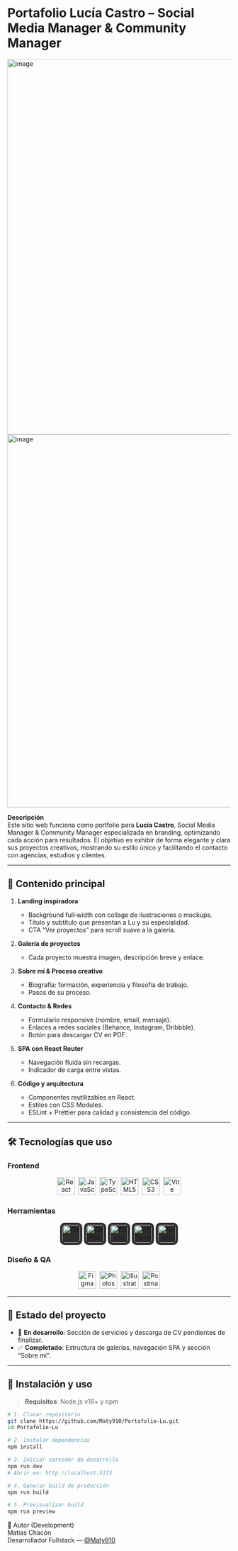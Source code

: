 # Portafolio Lucía Castro – Social Media Manager & Community Manager

<img width="1920" height="848" alt="image" src="https://github.com/user-attachments/assets/623354d0-be60-40e2-b18d-ec40c4f3d1a3" />
<img width="1919" height="842" alt="image" src="https://github.com/user-attachments/assets/7c9b4de1-1214-4f08-ba6f-6691f64039c3" />


**Descripción**  
Este sitio web funciona como portfolio para **Lucía Castro**, Social Media Manager & Community Manager especializada en branding, optimizando cada acción para resultados. El objetivo es exhibir de forma elegante y clara sus proyectos creativos, mostrando su estilo único y facilitando el contacto con agencias, estudios y clientes.

---

## 🎨 Contenido principal

1. **Landing inspiradora**  
   - Background full‑width con collage de ilustraciones o mockups.  
   - Título y subtítulo que presentan a Lu y su especialidad.  
   - CTA “Ver proyectos” para scroll suave a la galería.

2. **Galería de proyectos**  
   - Cada proyecto muestra imagen, descripción breve y enlace.

3. **Sobre mí & Proceso creativo**  
   - Biografía: formación, experiencia y filosofía de trabajo.  
   - Pasos de su proceso.  

5. **Contacto & Redes**  
   - Formulario responsive (nombre, email, mensaje).  
   - Enlaces a redes sociales (Behance, Instagram, Dribbble).  
   - Botón para descargar CV en PDF.

6. **SPA con React Router**  
   - Navegación fluida sin recargas.  
   - Indicador de carga entre vistas.

7. **Código y arquitectura**  
   - Componentes reutilizables en React.  
   - Estilos con CSS Modules.  
   - ESLint + Prettier para calidad y consistencia del código.

---

## 🛠️ Tecnologías que uso

### Frontend  
<p align="center">
  <img src="https://cdn.jsdelivr.net/gh/devicons/devicon/icons/react/react-original.svg" alt="React" height="40" />&nbsp;
  <img src="https://cdn.jsdelivr.net/gh/devicons/devicon/icons/javascript/javascript-original.svg" alt="JavaScript" height="40" />&nbsp;
  <img src="https://cdn.jsdelivr.net/gh/devicons/devicon/icons/typescript/typescript-original.svg" alt="TypeScript" height="40" />&nbsp;
  <img src="https://cdn.jsdelivr.net/gh/devicons/devicon/icons/html5/html5-original.svg" alt="HTML5" height="40" />&nbsp;
  <img src="https://cdn.jsdelivr.net/gh/devicons/devicon/icons/css3/css3-original.svg" alt="CSS3" height="40" />&nbsp;
  <img src="https://cdn.jsdelivr.net/gh/devicons/devicon/icons/vitejs/vitejs-original.svg" alt="Vite" height="40" />
</p>

### Herramientas
<p align="center">
  <img src="https://cdn.jsdelivr.net/gh/devicons/devicon/icons/git/git-original.svg" height="40" style="background-color:#2D2D2D; border-radius:10px; padding:5px;" alt="Git" />
  <img src="https://cdn.jsdelivr.net/gh/devicons/devicon/icons/github/github-original.svg" height="40" style="background-color:#2D2D2D; border-radius:10px; padding:5px;" alt="GitHub" />
  <img src="https://cdn.jsdelivr.net/gh/devicons/devicon/icons/eslint/eslint-original.svg" height="40" style="background-color:#2D2D2D; border-radius:10px; padding:5px;" alt="ESLint" />
  <img src="https://cdn.jsdelivr.net/gh/devicons/devicon/icons/vscode/vscode-original.svg" height="40" style="background-color:#2D2D2D; border-radius:10px; padding:5px;" alt="VS Code" />
  <img src="https://cdn.jsdelivr.net/gh/simple-icons/simple-icons/icons/netlify.svg" height="40" style="background-color:#2D2D2D; border-radius:10px; padding:5px;" alt="Netlify" />
</p>

### Diseño & QA  
<p align="center">
  <img src="https://cdn.jsdelivr.net/gh/devicons/devicon/icons/figma/figma-original.svg" alt="Figma" height="40" />&nbsp;
  <img src="https://cdn.jsdelivr.net/gh/devicons/devicon/icons/photoshop/photoshop-line.svg" alt="Photoshop" height="40" />&nbsp;
  <img src="https://cdn.jsdelivr.net/gh/devicons/devicon/icons/illustrator/illustrator-line.svg" alt="Illustrator" height="40" />&nbsp;
  <img src="https://cdn.jsdelivr.net/gh/devicons/devicon/icons/postman/postman-original.svg" alt="Postman" height="40" />
</p>

---

## 📌 Estado del proyecto

- 🔄 **En desarrollo**: Sección de servicios y descarga de CV pendientes de finalizar.  
- ✅ **Completado**: Estructura de galerías, navegación SPA y sección “Sobre mí”.

---

## 🚀 Instalación y uso

> **Requisitos**: Node.js v16+ y npm

```bash
# 1. Clonar repositorio
git clone https://github.com/Maty910/Portafolio-Lu.git
cd Portafolio-Lu

# 2. Instalar dependencias
npm install

# 3. Iniciar servidor de desarrollo
npm run dev
# Abrir en: http://localhost:5173

# 4. Generar build de producción
npm run build

# 5. Previsualizar build
npm run preview
```

👤 Autor (Development)
<br>
Matías Chacón
<br>
Desarrollador Fullstack — [@Maty910](https://github.com/Maty910)

